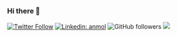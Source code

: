 ### Hi there 👋
[![Twitter Follow](https://img.shields.io/twitter/follow/mgama1?label=Follow)](https://twitter.com/intent/follow?screen_name=mgama1)
[![Linkedin: anmol](https://img.shields.io/badge/-mgama1-blue?style=flat-square&logo=Linkedin&logoColor=white&link=https://www.linkedin.com/in/mgama1/)](https://www.linkedin.com/in/mgama1/)
![GitHub followers](https://img.shields.io/github/followers/mgama1?label=Follow&style=social)
![](https://visitor-badge.glitch.me/badge?page_id=mgama1.mgama1)
